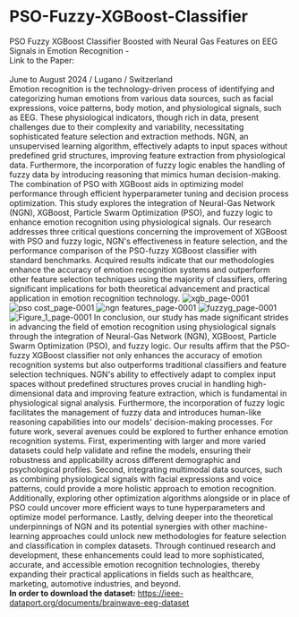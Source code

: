 # PSO-Fuzzy-XGBoost-Classifier
PSO Fuzzy XGBoost Classifier Boosted with Neural Gas Features on EEG Signals in Emotion Recognition -<br>
Link to the Paper:<br>
<br>
June to August 2024 / Lugano / Switzerland
<br>
Emotion recognition is the technology-driven process of identifying and categorizing human emotions from various data sources, such as facial expressions, voice patterns, body motion, and physiological signals, such as EEG. These physiological indicators, though rich in data, present challenges due to their complexity and variability, necessitating sophisticated feature selection and extraction methods. NGN, an unsupervised learning algorithm, effectively adapts to input spaces without predefined grid structures, improving feature extraction from physiological data. Furthermore, the incorporation of fuzzy logic enables the handling of fuzzy data by introducing reasoning that mimics human decision-making. The combination of PSO with XGBoost aids in optimizing model performance through efficient hyperparameter tuning and decision process optimization. This study explores the integration of Neural-Gas Network (NGN), XGBoost, Particle Swarm Optimization (PSO), and fuzzy logic to enhance emotion recognition using physiological signals.  Our research addresses three critical questions concerning the improvement of XGBoost with PSO and fuzzy logic, NGN's effectiveness in feature selection, and the performance comparison of the PSO-fuzzy XGBoost classifier with standard benchmarks. Acquired results indicate that our methodologies enhance the accuracy of emotion recognition systems and outperform other feature selection techniques using the majority of classifiers, offering significant implications for both theoretical advancement and practical application in emotion recognition technology.
![xgb_page-0001](https://github.com/user-attachments/assets/19e4d99d-bd40-4006-aec5-65c19e322677)
![pso cost_page-0001](https://github.com/user-attachments/assets/463bbff8-0a8d-4272-b8c7-671142c7d9cc)
![ngn features_page-0001](https://github.com/user-attachments/assets/907365b6-aa81-454e-9789-cbbd1c9ec6cd)
![fuzzyg_page-0001](https://github.com/user-attachments/assets/c7422deb-8871-44f7-888e-63bce9f59df7)
![Figure_1_page-0001](https://github.com/user-attachments/assets/0eed8213-9478-4674-b77a-249a6ce47b4b)
In conclusion, our study has made significant strides in advancing the field of emotion recognition using physiological signals through the integration of Neural-Gas Network (NGN), XGBoost, Particle Swarm Optimization (PSO), and fuzzy logic. Our results affirm that the PSO-fuzzy XGBoost classifier not only enhances the accuracy of emotion recognition systems but also outperforms traditional classifiers and feature selection techniques. NGN's ability to effectively adapt to complex input spaces without predefined structures proves crucial in handling high-dimensional data and improving feature extraction, which is fundamental in physiological signal analysis. Furthermore, the incorporation of fuzzy logic facilitates the management of fuzzy data and introduces human-like reasoning capabilities into our models' decision-making processes. For future work, several avenues could be explored to further enhance emotion recognition systems. First, experimenting with larger and more varied datasets could help validate and refine the models, ensuring their robustness and applicability across different demographic and psychological profiles. Second, integrating multimodal data sources, such as combining physiological signals with facial expressions and voice patterns, could provide a more holistic approach to emotion recognition. Additionally, exploring other optimization algorithms alongside or in place of PSO could uncover more efficient ways to tune hyperparameters and optimize model performance. Lastly, delving deeper into the theoretical underpinnings of NGN and its potential synergies with other machine-learning approaches could unlock new methodologies for feature selection and classification in complex datasets. Through continued research and development, these enhancements could lead to more sophisticated, accurate, and accessible emotion recognition technologies, thereby expanding their practical applications in fields such as healthcare, marketing, automotive industries, and beyond.
<br>
**In order to download the dataset:**
https://ieee-dataport.org/documents/brainwave-eeg-dataset
